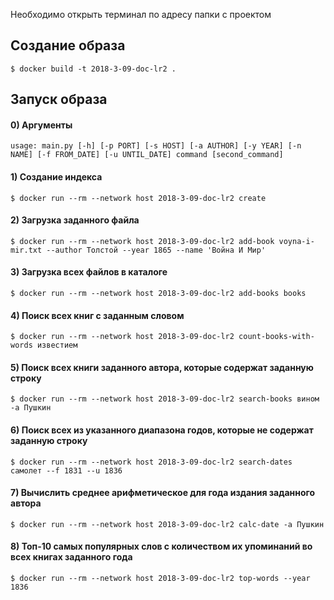 Необходимо открыть терминал по адресу папки с проектом

## Создание образа

`$ docker build -t 2018-3-09-doc-lr2 .`

## Запуск образа

#### 0) Аргументы
`usage: main.py [-h] [-p PORT] [-s HOST] [-a AUTHOR] [-y YEAR] [-n NAME]
               [-f FROM_DATE] [-u UNTIL_DATE] command [second_command]`

#### 1) Создание индекса
`$ docker run --rm --network host 2018-3-09-doc-lr2 create`

#### 2) Загрузка заданного файла
`$ docker run --rm --network host 2018-3-09-doc-lr2 add-book voyna-i-mir.txt --author Толстой --year 1865 --name 'Война И Мир'`

#### 3) Загрузка всех файлов в каталоге
`$ docker run --rm --network host 2018-3-09-doc-lr2 add-books books`

#### 4) Поиск всех книг с заданным словом
`$ docker run --rm --network host 2018-3-09-doc-lr2 count-books-with-words известием`

#### 5) Поиск всех книги заданного автора, которые содержат заданную строку
`$ docker run --rm --network host 2018-3-09-doc-lr2 search-books вином -a Пушкин`

#### 6) Поиск всех из указанного диапазона годов, которые не содержат заданную строку
`$ docker run --rm --network host 2018-3-09-doc-lr2 search-dates самолет --f 1831 --u 1836`

#### 7) Вычислить среднее арифметическое для года издания заданного автора
`$ docker run --rm --network host 2018-3-09-doc-lr2 calc-date -a Пушкин`

#### 8) Топ-10 самых популярных слов с количеством их упоминаний во всех книгах заданного года
`$ docker run --rm --network host 2018-3-09-doc-lr2 top-words --year 1836`